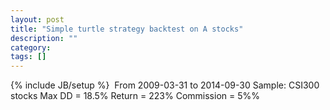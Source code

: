 ```yaml
---
layout: post
title: "Simple turtle strategy backtest on A stocks"
description: ""
category: 
tags: []
---
```

{% include JB/setup %}
![]()
From 2009-03-31 to 2014-09-30
Sample: CSI300 stocks
Max DD = 18.5%
Return = 223%
Commission = 5%%
